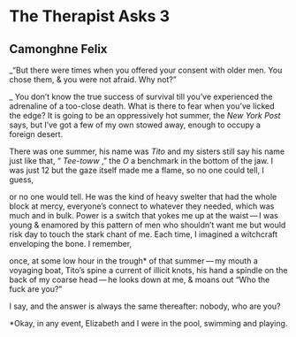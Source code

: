 # The Therapist Asks 3
## Camonghne Felix
_“But there were times when you offered your consent with older men. You chose
them, & you were not afraid. Why not?”

_
You don’t know the true success of survival till you’ve experienced the
adrenaline of a too-close death. What is there to fear when you’ve licked the
edge? It is going to be an oppressively hot summer, the _New York Post_ says,
but I’ve got a few of my own stowed away, enough to occupy a foreign desert.

There was one summer, his name was _Tito_ and my sisters still say his name
just like that, “ _Tee-toww_ ,” the _O_ a benchmark in the bottom of the jaw.
I was just 12 but the gaze itself made me a flame, so no one could tell, I
guess,

or no one would tell. He was the kind of heavy swelter that had the whole
block at mercy, everyone’s connect to whatever they needed, which was much and
in bulk. Power is a switch that yokes me up at the waist — I was young &
enamored by this pattern of men who shouldn’t want me but would risk day to
touch the stark chant of me. Each time, I imagined a witchcraft enveloping the
bone. I remember,

once, at some low hour in the trough* of that summer — my mouth a voyaging
boat, Tito’s spine a current of illicit knots, his hand a spindle on the back
of my coarse head — he looks down at me, & moans out “Who the fuck are you?”

I say, and the answer is always the same thereafter: nobody, who are you?



*Okay, in any event, Elizabeth and I were in the pool, swimming and playing.